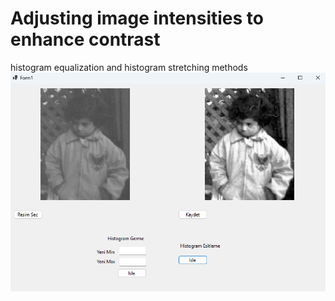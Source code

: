 # Adjusting image intensities to enhance contrast
histogram equalization and histogram stretching methods
![](pictures/pic.png)
